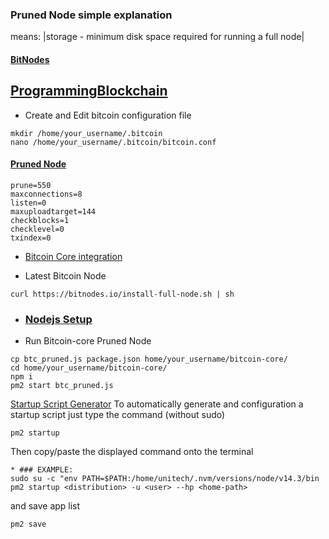 ### Pruned Node simple explanation
means: |storage - minimum disk space required for running a full node|
#### [BitNodes](https://bitnodes.io)
[ProgrammingBlockchain](https://programmingblockchain.gitbook.io/programmingblockchain)
---

* Create and Edit bitcoin configuration file
```
mkdir /home/your_username/.bitcoin
nano /home/your_username/.bitcoin/bitcoin.conf
```
#### [Pruned Node](https://programmingblockchain.gitbook.io/programmingblockchain/wallet/pruned-node)
```
prune=550
maxconnections=8
listen=0
maxuploadtarget=144
checkblocks=1
checklevel=0
txindex=0
```
* [Bitcoin Core integration](https://github.com/bitcoin/bitcoin)

  
* Latest Bitcoin Node 
```
curl https://bitnodes.io/install-full-node.sh | sh
```

* ### [Nodejs Setup](https://github.com/nvm-sh/nvm)

* Run Bitcoin-core Pruned Node
```
cp btc_pruned.js package.json home/your_username/bitcoin-core/
cd home/your_username/bitcoin-core/
npm i 
pm2 start btc_pruned.js
```

[Startup Script Generator](https://pm2.keymetrics.io/docs/usage/startup/)
To automatically generate and configuration a startup script just type the command (without sudo) 
```
pm2 startup
```
Then copy/paste the displayed command onto the terminal
```
* ### EXAMPLE:
sudo su -c "env PATH=$PATH:/home/unitech/.nvm/versions/node/v14.3/bin pm2 startup <distribution> -u <user> --hp <home-path>
```
and save app list
```
pm2 save
```


